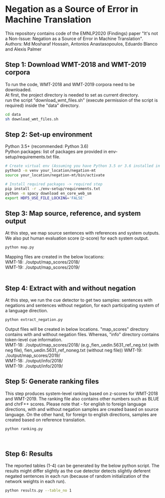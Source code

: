 Negation as a Source of Error in Machine Translation
===================================================================
This repository contains code of the EMNLP2020 (Findings) paper "It's not a Non-Issue: Negation as a Source of Error in Machine Translation".  
Authors: Md Mosharaf Hossain, Antonios Anastasopoulos, Eduardo Blanco and Alexis Palmer  


## Step 1: Download WMT-2018 and WMT-2019 corpora 
To run the code, WMT-2018 and WMT-2019 corpora need to be downloaded.  
At first, the project directory is needed to set as current directory.   
run the script "download_wmt_files.sh" (execute permission of the script is required)  inside the "data" directory.
```bash
cd data
sh download_wmt_files.sh
```

## Step 2: Set-up environment
Python 3.5+ (recommended: Python 3.6)  
Python packages: list of packages are provided in env-setup/requirements.txt file.  

```bash
# Create virtual env (Assuming you have Python 3.5 or 3.6 installed in your machine) -> optional step
python3 -m venv your_location/negation-mt
source your_location/negation-mt/bin/activate

# Install required packages -> required step
pip install -r ./env-setup/requirements.txt
python -m spacy download en_core_web_sm
export HDF5_USE_FILE_LOCKING='FALSE'
```

## Step 3: Map source, reference, and system output 
At this step, we map source sentences with references and system outputs. We also put human evaluation score (z-score) for each system output.  
```bash
python map.py
```
Mapping files are created in the below locations:  
WMT-18: ./output/map_scores/2018/  
WMT-19: ./output/map_scores/2019/  
​

## Step 4: Extract with and without negation
At this step, we run the cue detector to get two samples: sentences with negations and sentences without negation, for each participating system of a language direction.  
```bash
python extract_negation.py
```
Output files will be created in below locations. "map_scores" directory contains with and without negation files. Whereas, "info" directory contains token-level cue information.  
WMT-18: ./output/map_scores/2018/  (e.g.,fien_uedin.5631_ref_neg.txt (with neg file), fien_uedin.5631_ref_noneg.txt (without neg file))
WMT-19: ./output/map_scores/2019/  
WMT-18: ./output/info/2018/  
WMT-19: ./output/info/2019/  

## Step 5: Generate ranking files
This step produces system-level ranking based on z-scores for WMT-2018 and WMT-2019. The ranking file also contains other numbers such as BLUE and chrF++ scores.
Please note that - for english to foreign language directions, with and without negation samples are created based on source language.
On the other hand, for foreign to english directions, samples are created based on reference translation.
```bash
python ranking.py
```
​
## Step 6: Results
The reported tables (1-4) can be generated by the below python script. The results might differ slightly as the cue detector detects slightly
deferent negated sentences in each run (because of random initialization of the network weights in each run).  
```bash
python results.py --table_no 1
```


